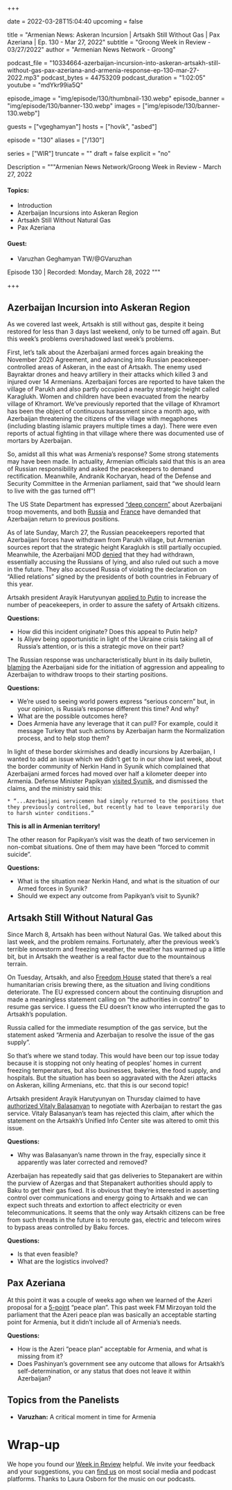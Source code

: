 +++

date = 2022-03-28T15:04:40
upcoming = false

title = "Armenian News: Askeran Incursion | Artsakh Still Without Gas | Pax Azeriana | Ep. 130 - Mar 27, 2022"
subtitle = "Groong Week in Review - 03/27/2022"
author = "Armenian News Network - Groong"

podcast_file = "10334664-azerbaijan-incursion-into-askeran-artsakh-still-without-gas-pax-azeriana-and-armenia-response-ep-130-mar-27-2022.mp3"
podcast_bytes = 44753209
podcast_duration = "1:02:05"
youtube = "mdYkr99ia5Q"

episode_image = "img/episode/130/thumbnail-130.webp"
episode_banner = "img/episode/130/banner-130.webp"
images = ["img/episode/130/banner-130.webp"]

guests = ["vgeghamyan"]
hosts = ["hovik", "asbed"]

episode = "130"
aliases = ["/130"]

series = ["WIR"]
truncate = ""
draft = false
explicit = "no"

Description = """Armenian News Network/Groong Week in Review - March 27, 2022

#### Topics:
* Introduction
* Azerbaijan Incursions into Askeran Region
* Artsakh Still Without Natural Gas
* Pax Azeriana

#### Guest:
* Varuzhan Geghamyan TW/@GVaruzhan

Episode 130 | Recorded: Monday, March 28, 2022
"""

+++

## Azerbaijan Incursion into Askeran Region

As we covered last week, Artsakh is still without gas, despite it being restored for less than 3 days last weekend, only to be turned off again. But this week’s problems overshadowed last week’s problems.

First, let’s talk about the Azerbaijani armed forces again breaking the November 2020 Agreement, and advancing into Russian peacekeeper-controlled areas of Askeran, in the east of Artsakh. The enemy used Bayraktar drones and heavy artillery in their attacks which killed 3 and injured over 14 Armenians. Azerbaijani forces are reported to have taken the village of Parukh and also partly occupied a nearby strategic height called Karaglukh. Women and children have been evacuated from the nearby village of Khramort. We’ve previously reported that the village of Khramort has been the object of continuous harassment since a month ago, with Azerbaijan threatening the citizens of the village with megaphones (including blasting islamic prayers multiple times a day). There were even reports of actual fighting in that village where there was documented use of mortars by Azerbaijan.

So, amidst all this what was Armenia’s response? Some strong statements may have been made. In actuality, Armenian officials said that this is an area of Russian responsibility and asked the peacekeepers to demand rectification. Meanwhile, Andranik Kocharyan, head of the Defense and Security Committee in the Armenian parliament, said that “we should learn to live with the gas turned off”!

The US State Department has expressed [“deep concern”](https://armenpress.am/eng/news/1078964.html) about Azerbaijani troop movements, and both [Russia](https://www.azatutyun.am/a/31772115.html) and [France](https://armenpress.am/eng/news/1078965.html) have demanded that Azerbaijan return to previous positions.

As of late Sunday, March 27, the Russian peacekeepers reported that Azerbaijani forces have withdrawn from Parukh village, but Armenian sources report that the strategic height Karaglukh is still partially occupied. Meanwhile, the Azerbaijani MOD [denied](https://ru.armeniasputnik.am/20220327/minoborony-azerbaydzhana-zayavlyaet-chto-ne-otvodilo-voyska-iz-parukha-40243186.html) that they had withdrawn, essentially accusing the Russians of lying, and also ruled out such a move in the future. They also accused Russia of violating the declaration on “Allied relations” signed by the presidents of both countries in February of this year.

Artsakh president Arayik Harutyunyan [applied to Putin](https://armenpress.am/eng/news/1078981.html) to increase the number of peacekeepers, in order to assure the safety of Artsakh citizens.

**Questions:**
* How did this incident originate? Does this appeal to Putin help?
* Is Aliyev being opportunistic in light of the Ukraine crisis taking all of Russia’s attention, or is this a strategic move on their part?

The Russian response was uncharacteristically blunt in its daily bulletin, [blaming](https://mil.ru/russian_peacekeeping_forces/bulletins/more.htm?id=12414883@egNews) the Azerbaijani side for the initiation of aggression and appealing to Azerbaijan to withdraw troops to their starting positions.

**Questions:**
* We’re used to seeing world powers express “serious concern” but, in your opinion, is Russia’s response different this time? And why?
* What are the possible outcomes here?
* Does Armenia have any leverage that it can pull? For example, could it message Turkey that such actions by Azerbaijan harm the Normalization process, and to help stop them?

In light of these border skirmishes and deadly incursions by Azerbaijan, I wanted to add an issue which we didn’t get to in our show last week, about the border community of Nerkin Hand in Syunik which complained that Azerbaijani armed forces had moved over half a kilometer deeper into Armenia. Defense Minister Papikyan [visited Syunik](https://www.azatutyun.am/a/31759341.html), and dismissed the claims, and the ministry said this:

    * “...Azerbaijani servicemen had simply returned to the positions that they previously controlled, but recently had to leave temporarily due to harsh winter conditions.”

__This is all in Armenian territory!__

The other reason for Papikyan’s visit was the death of two servicemen in non-combat situations. One of them may have been “forced to commit suicide”.

**Questions:**
* What is the situation near Nerkin Hand, and what is the situation of our Armed forces in Syunik?
* Should we expect any outcome from Papikyan’s visit to Syunik?


## Artsakh Still Without Natural Gas

Since March 8, Artsakh has been without Natural Gas. We talked about this last week, and the problem remains. Fortunately, after the previous week’s terrible snowstorm and freezing weather, the weather has warmed up a little bit, but in Artsakh the weather is a real factor due to the mountainous terrain.

On Tuesday, Artsakh, and also [Freedom House](https://armenpress.am/eng/news/1078744.html) stated that there’s a real humanitarian crisis brewing there, as the situation and living conditions deteriorate. The EU expressed concern about the continuing disruption and made a meaningless statement calling on “the authorities in control” to resume gas service. I guess the EU doesn’t know who interrupted the gas to Artsakh’s population.

Russia called for the immediate resumption of the gas service, but the statement asked “Armenia and Azerbaijan to resolve the issue of the gas supply”.

So that’s where we stand today. This would have been our top issue today because it is stopping not only heating of peoples’ homes in current freezing temperatures, but also businesses, bakeries, the food supply, and hospitals. But the situation has been so aggravated with the Azeri attacks on Askeran, killing Armenians, etc. that this is our second topic!

Artsakh president Arayik Harutyunyan on Thursday claimed to have [authorized Vitaly Balasanyan](https://armenpress.am/eng/news/1078801.html) to negotiate with Azerbaijan to restart the gas service. Vitaly Balasanyan’s team has rejected this claim, after which the statement on the Artsakh’s Unified Info Center site was altered to omit this issue.

**Questions:**
* Why was Balasanyan’s name thrown in the fray, especially since it apparently was later corrected and removed?

Azerbaijan has repeatedly said that gas deliveries to Stepanakert are within the purview of Azergas and that Stepanakert authorities should apply to Baku to get their gas fixed. It is obvious that they’re interested in asserting control over communications and energy going to Artsakh and we can expect such threats and extortion to affect electricity or even telecommunications. It seems that the only way Artsakh citizens can be free from such threats in the future is to reroute gas, electric and telecom wires to bypass areas controlled by Baku forces.

**Questions:**
* Is that even feasible?
* What are the logistics involved?


## Pax Azeriana

At this point it was a couple of weeks ago when we learned of the Azeri proposal for a [5-point](https://www.azernews.az/news.php?news_id=190739)  “peace plan”. This past week FM Mirzoyan told the parliament that the Azeri peace plan was basically an acceptable starting point for Armenia, but it didn’t include all of Armenia’s needs.

**Questions:**
* How is the Azeri “peace plan” acceptable for Armenia, and what is missing from it?
* Does Pashinyan’s government see any outcome that allows for Artsakh’s self-determination, or any status that does not leave it within Azerbaijan?


## Topics from the Panelists

* __Varuzhan:__ A critical moment in time for Armenia


# Wrap-up

We hope you found our [Week in Review](https://podcasts.groong.org/) helpful. We invite your feedback and your suggestions, you can [find us](https://linktr.ee/groong) on most social media and podcast platforms. Thanks to Laura Osborn for the music on our podcasts.
